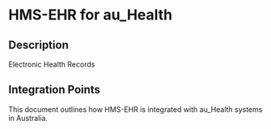 # HMS-EHR for au_Health

## Description

Electronic Health Records

## Integration Points

This document outlines how HMS-EHR is integrated with au_Health systems in Australia.
